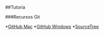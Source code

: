 ##Tutoría

###Recursos Git

*[GitHub Mac](https://mac.github.com/)
*[GitHub Windows](https://windows.github.com/)
*[SourceTree](https://www.sourcetreeapp.com/)
